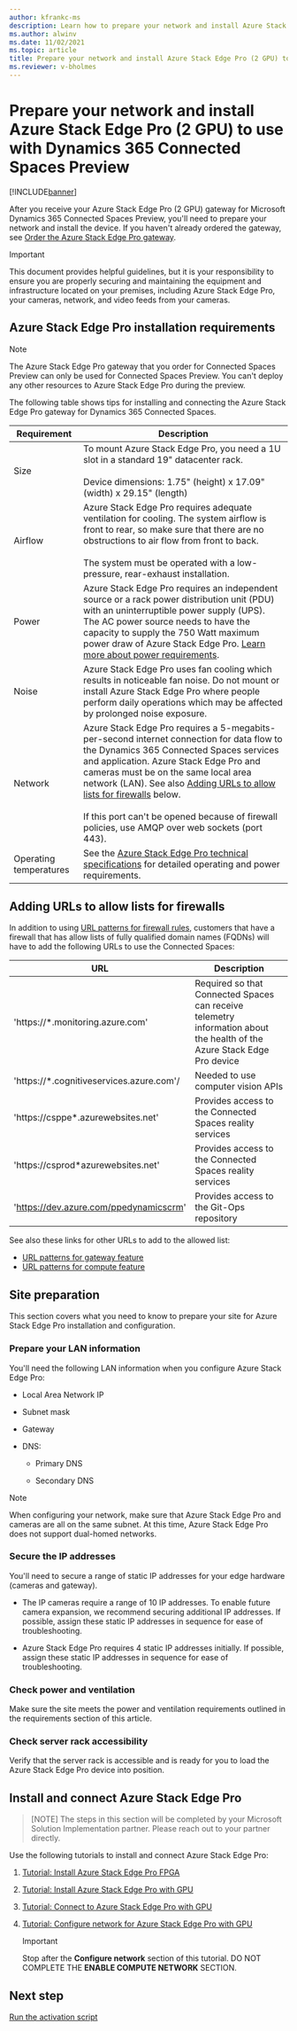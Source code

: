 ```yaml
---
author: kfrankc-ms
description: Learn how to prepare your network and install Azure Stack Edge Pro (2 GPU) to use with Dynamics 365 Connected Spaces Preview.
ms.author: alwinv
ms.date: 11/02/2021
ms.topic: article
title: Prepare your network and install Azure Stack Edge Pro (2 GPU) to use with Dynamics 365 Connected Spaces Preview
ms.reviewer: v-bholmes
--- 
```


# Prepare your network and install Azure Stack Edge Pro (2 GPU) to use with Dynamics 365 Connected Spaces Preview

[!INCLUDE[banner](includes/banner.md)]

After you receive your Azure Stack Edge Pro (2 GPU) gateway for Microsoft Dynamics 365 Connected Spaces Preview, you'll need to prepare your network and install the device. If you haven't already ordered the gateway, see [Order the Azure Stack Edge Pro gateway](admin-request-ase.md). 

> [!IMPORTANT]
> This document provides helpful guidelines, but it is your responsibility to ensure you are properly securing and maintaining the equipment and infrastructure located on your premises, including Azure Stack Edge Pro, your cameras, network, and video feeds from your cameras.

## Azure Stack Edge Pro installation requirements	

> [!NOTE]
> The Azure Stack Edge Pro gateway that you order for Connected Spaces Preview can only be used for Connected Spaces Preview. You can't deploy any other resources to Azure Stack Edge Pro during the preview. 

The following table shows tips for installing and connecting the Azure Stack Edge Pro gateway for Dynamics 365 Connected Spaces.

|Requirement|Description|
|----------------|--------------------------------------------------------------------------------------------|
|Size|To mount Azure Stack Edge Pro, you need a 1U slot in a standard 19" datacenter rack.<br><br>Device dimensions: 1.75" (height) x 17.09" (width) x 29.15" (length)|
|Airflow|Azure Stack Edge Pro requires adequate ventilation for cooling. The system airflow is front to rear, so make sure that there are no obstructions to air flow from front to back.<br><br>The system must be operated with a low-pressure, rear-exhaust installation.|
|Power|Azure Stack Edge Pro requires an independent source or a rack power distribution unit (PDU) with an uninterruptible power supply (UPS). The AC power source needs to have the capacity to supply the 750 Watt maximum power draw of Azure Stack Edge Pro. [Learn more about power requirements](/azure/databox-online/azure-stack-edge-technical-specifications-compliance#power-supply-unit-specifications).|
|Noise|Azure Stack Edge Pro uses fan cooling which results in noticeable fan noise. Do not mount or install Azure Stack Edge Pro where people perform daily operations which may be affected by prolonged noise exposure.|
|Network|Azure Stack Edge Pro requires a 5-megabits-per-second internet connection for data flow to the Dynamics 365 Connected Spaces services and application. Azure Stack Edge Pro and cameras must be on the same local area network (LAN). See also [Adding URLs to allow lists for firewalls](ase-install.md#adding-urls-to-allow-lists-for-firewalls) below.<br><br>If this port can't be opened because of firewall policies, use AMQP over web sockets (port 443).|
|Operating temperatures|See the [Azure Stack Edge Pro technical specifications](/azure/databox-online/azure-stack-edge-technical-specifications-compliance) for detailed operating and power requirements.|

## Adding URLs to allow lists for firewalls

In addition to using [URL patterns for firewall rules](https://docs.microsoft.com/azure/databox-online/azure-stack-edge-system-requirements#url-patterns-for-gateway-feature), customers that have a firewall that has allow lists of fully qualified domain names (FQDNs) will have to add the following URLs to use the Connected Spaces:

|URL|Description|
|----------------------------------------------|-----------------------------------------------|
|'https://*.monitoring.azure.com'|Required so that Connected Spaces can receive telemetry information about the health of the Azure Stack Edge Pro device|
|'https://*.cognitiveservices.azure.com'/|Needed to use computer vision APIs|
|'https://csppe*.azurewebsites.net'|Provides access to the Connected Spaces reality services|
|'https://csprod*azurewebsites.net'|Provides access to the Connected Spaces reality services|
|'https://dev.azure.com/ppedynamicscrm'|Provides access to the Git-Ops repository|

See also these links for other URLs to add to the allowed list:

- [URL patterns for gateway feature](https://docs.microsoft.com/azure/databox-online/azure-stack-edge-gpu-system-requirements#url-patterns-for-gateway-feature)
- [URL patterns for compute feature](https://docs.microsoft.com/en-us/azure/databox-online/azure-stack-edge-gpu-system-requirements#url-patterns-for-compute-feature)

## Site preparation	
This section covers what you need to know to prepare your site for Azure Stack Edge Pro installation and configuration.

### Prepare your LAN information

You'll need the following LAN information when you configure Azure Stack Edge Pro:

- Local Area Network IP

- Subnet mask

- Gateway

- DNS:

   - Primary DNS

   - Secondary DNS

> [!NOTE]
> When configuring your network, make sure that Azure Stack Edge Pro and cameras are all on the same subnet. At this time, Azure Stack Edge Pro does not support dual-homed networks.

### Secure the IP addresses

You'll need to secure a range of static IP addresses for your edge hardware (cameras and gateway). 

- The IP cameras require a range of 10 IP addresses. To enable future camera expansion, we recommend securing additional IP addresses. If possible, assign these static IP addresses in sequence for ease of troubleshooting. 

- Azure Stack Edge Pro requires 4 static IP addresses initially. If possible, assign these static IP addresses in sequence for ease of troubleshooting. 

### Check power and ventilation 

Make sure the site meets the power and ventilation requirements outlined in the requirements section of this article. 

### Check server rack accessibility

Verify that the server rack is accessible and is ready for you to load the Azure Stack Edge Pro device into position.

## Install and connect Azure Stack Edge Pro	

> [NOTE] 
> The steps in this section will be completed by your Microsoft Solution Implementation partner. Please reach out to your partner directly. 

Use the following tutorials to install and connect Azure Stack Edge Pro:

1. [Tutorial: Install Azure Stack Edge Pro FPGA](https://docs.microsoft.com/azure/databox-online/data-box-edge-deploy-install)

2. [Tutorial: Install Azure Stack Edge Pro with GPU](https://docs.microsoft.com/azure/databox-online/azure-stack-edge-gpu-deploy-install)

3. [Tutorial: Connect to Azure Stack Edge Pro with GPU](https://docs.microsoft.com/azure/databox-online/azure-stack-edge-gpu-deploy-connect)

4. [Tutorial: Configure network for Azure Stack Edge Pro with GPU](https://docs.microsoft.com/azure/databox-online/azure-stack-edge-gpu-deploy-configure-network-compute-web-proxy)

   > [!IMPORTANT]
   > Stop after the **Configure network** section of this tutorial. DO NOT COMPLETE THE **ENABLE COMPUTE NETWORK** SECTION.
    
## Next step

[Run the activation script]()
